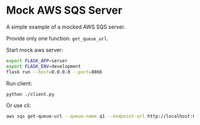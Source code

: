 # Mock AWS SQS Server

A simple example of a mocked AWS SQS server.

Provide only one function: `get_queue_url`.

Start mock aws server:

```sh
export FLASK_APP=server
export FLASK_ENV=development
flask run --host=0.0.0.0 --port=8866
```

Run client:

```sh
python ./client.py
```

Or use cli:

```sh
aws sqs get-queue-url --queue-name q1 --endpoint-url http://localhost:8866 --profile test-user
```
